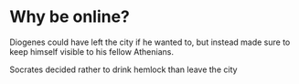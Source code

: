 # Why be online?

Diogenes could have left the city if he wanted to, but instead made sure to keep himself visible to his fellow Athenians.

Socrates decided rather to drink hemlock than leave the city
